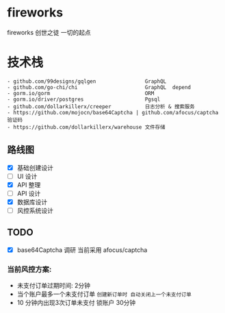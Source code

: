 # fireworks

fireworks 创世之徒 一切的起点

# 技术栈

``` 
- github.com/99designs/gqlgen                GraphQL
- github.com/go-chi/chi                      GraphQL  depend
- gorm.io/gorm                               ORM 
- gorm.io/driver/postgres                    Pgsql
- github.com/dollarkillerx/creeper           日志分析 & 搜索服务
- https://github.com/mojocn/base64Captcha | github.com/afocus/captcha    验证码
- https://github.com/dollarkillerx/warehouse 文件存储
```

## 路线图

- [x] 基础创建设计
- [ ] UI 设计
- [x] API 整理
- [ ] API 设计
- [x] 数据库设计
- [ ] 风控系统设计

## TODO

- [x] base64Captcha 调研 当前采用 afocus/captcha

### 当前风控方案:

- 未支付订单过期时间:  2分钟
- 当个账户最多一个未支付订单 `创建新订单时 自动关闭上一个未支付订单`
- 10 分钟内出现3次订单未支付 锁账户 30分钟

